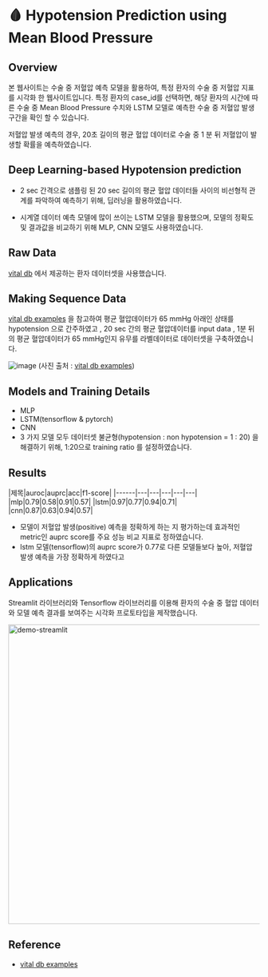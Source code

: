 # 🩸 Hypotension Prediction using Mean Blood Pressure 


## Overview
본 웹사이트는 수술 중 저혈압 예측 모델을 활용하여, 특정 환자의 수술 중 저혈압 지표를 시각화 한 웹사이트입니다. 특정 환자의 case_id를 선택하면, 해당 환자의 시간에 따른 수술 중 Mean Blood Pressure 수치와 LSTM 모델로 예측한 수술 중 저혈압 발생 구간을 확인 할 수 있습니다.  

저혈압 발생 예측의 경우, 20초 길이의 평균 혈압 데이터로  수술 중 1 분 뒤 저혈압이 발생할 확률을 예측하였습니다.

## Deep Learning-based  Hypotension prediction
- 2 sec 간격으로 샘플링 된 20 sec 길이의 평균 혈압 데이터들 사이의 비선형적 관계를 파악하여 예측하기 위해, 딥러닝을 활용하였습니다.

- 시계열 데이터 예측 모델에 많이 쓰이는 LSTM 모델을 활용했으며, 모델의 정확도 및 결과값을 비교하기 위해 MLP, CNN 모델도 사용하였습니다. 


## Raw Data
[vital db](https://vitaldb.net/) 에서 제공하는 환자 데이터셋을 사용했습니다.


## Making Sequence Data

[vital db examples](https://github.com/vitaldb/examples/blob/master/hypotension_mbp.ipynb) 을 참고하여
평균 혈압데이터가 65 mmHg 아래인 상태를 hypotension 으로 간주하였고 , 
20 sec 간의 평균 혈압데이터를 input data , 1분 뒤의 평균 혈압데이터가 65 mmHg인지 유무를 라벨데이터로 데이터셋을 구축하였습니다.

![image](https://user-images.githubusercontent.com/79091824/193498449-f12b8e5e-471e-48dc-b511-45b557e13e68.png)
(사진 출처 : [vital db examples](https://github.com/vitaldb/examples/blob/master/hypotension_mbp.ipynb))

## Models and Training Details

- MLP
- LSTM(tensorflow & pytorch) 
- CNN
- 3 가지 모델 모두 데이터셋 불균형(hypotension : non hypotension =  1 : 20) 을 해결하기 위해, 1:20으로 training ratio 를 설정하였습니다.


## Results

|제목|auroc|auprc|acc|f1-score|
|------|---|---|---|---|---|
|mlp|0.79|0.58|0.91|0.57|
|lstm|0.97|0.77|0.94|0.71|
|cnn|0.87|0.63|0.94|0.57|

- 모델이 저혈압 발생(positive) 예측을 정확하게 하는 지 평가하는데 효과적인 metric인 auprc score를 주요 성능 비교 지표로 정하였습니다. 
- lstm 모델(tensorflow)의 auprc score가 0.77로 다른 모델들보다 높아, 저혈압 발생 예측을 가장 정확하게 하였다고 


## Applications

Streamlit 라이브러리와 Tensorflow 라이브러리를 이용해 환자의 수술 중 혈압 데이터와 모델 예측 결과를 보여주는 시각화 프로토타입을 제작했습니다. <br>

<img width="600" alt="demo-streamlit" src="https://user-images.githubusercontent.com/79091824/193453626-f0949fe0-faae-4329-b975-7284336d9126.gif">

## Reference 
* [vital db examples](https://github.com/vitaldb/examples/blob/master/hypotension_mbp.ipynb)

